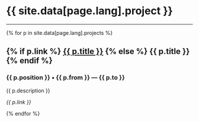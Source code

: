 # [](#projects) {{ site.data[page.lang].project }}
* * *
{% for p in site.data[page.lang].projects %}
## {% if p.link %} <a href="{{ p.link }}" target="_blank">{{ p.title }}</a> {% else %} {{ p.title }} {% endif %}
### {{ p.position }} &bull; {{ p.from }} &mdash; {{ p.to }}
{{ p.description }}
<p class="show-print"><i>{{ p.link }}</i></p>
{% endfor %}

